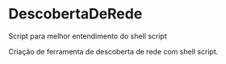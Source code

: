 # DescobertaDeRede
Script para melhor entendimento do shell script

Criação de ferramenta de descoberta de rede com shell script.
